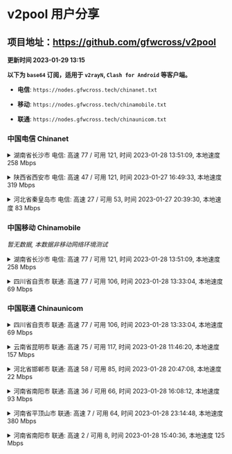 # v2pool 用户分享
## 项目地址：<https://github.com/gfwcross/v2pool>
**更新时间 2023-01-29 13:15**


**以下为 `base64` 订阅，适用于 `v2rayN`, `Clash for Android` 等客户端。**

- **电信**: `https://nodes.gfwcross.tech/chinanet.txt`

- **移动**: `https://nodes.gfwcross.tech/chinamobile.txt`

- **联通**: `https://nodes.gfwcross.tech/chinaunicom.txt`


### 中国电信 Chinanet
<details><summary>湖南省长沙市 电信: 高速 77 / 可用 121, 时间 2023-01-28 13:51:09, 本地速度 258 Mbps</summary><p>可用节点订阅：https://transfer.sh/Re4Gs6/running.txt<br>高速节点订阅：https://transfer.sh/89LB7J/good.txt<br>低延迟节点订阅：https://transfer.sh/ASydhW/low_delay.txt</p></details>
<p></p><details><summary>陕西省西安市 电信: 高速 47 / 可用 121, 时间 2023-01-27 16:49:33, 本地速度 319 Mbps</summary><p>可用节点订阅：https://transfer.sh/isU5Gk/running.txt<br>高速节点订阅：https://transfer.sh/m3QfIo/good.txt<br>低延迟节点订阅：https://transfer.sh/zYaPdo/low_delay.txt</p></details>
<p></p><details><summary>河北省秦皇岛市 电信: 高速 27 / 可用 53, 时间 2023-01-27 20:39:30, 本地速度 83 Mbps</summary><p>可用节点订阅：https://transfer.sh/PSt5kj/running.txt<br>高速节点订阅：https://transfer.sh/qKQazU/good.txt<br>低延迟节点订阅：https://transfer.sh/ECjf0X/low_delay.txt</p></details>
<p></p>

### 中国移动 Chinamobile
<i>暂无数据, 本数据非移动网络环境测试</i>
<details><summary>湖南省长沙市 电信: 高速 77 / 可用 121, 时间 2023-01-28 13:51:09, 本地速度 258 Mbps</summary><p>可用节点订阅：https://transfer.sh/Re4Gs6/running.txt<br>高速节点订阅：https://transfer.sh/89LB7J/good.txt<br>低延迟节点订阅：https://transfer.sh/ASydhW/low_delay.txt</p></details>
<p></p><details><summary>四川省自贡市 联通: 高速 77 / 可用 106, 时间 2023-01-28 13:33:04, 本地速度 69 Mbps</summary><p>可用节点订阅：https://transfer.sh/BskPff/running.txt<br>高速节点订阅：https://transfer.sh/BHBFNC/good.txt<br>低延迟节点订阅：https://transfer.sh/64GsHG/low_delay.txt</p></details>
<p></p>

### 中国联通 Chinaunicom
<details><summary>四川省自贡市 联通: 高速 77 / 可用 106, 时间 2023-01-28 13:33:04, 本地速度 69 Mbps</summary><p>可用节点订阅：https://transfer.sh/BskPff/running.txt<br>高速节点订阅：https://transfer.sh/BHBFNC/good.txt<br>低延迟节点订阅：https://transfer.sh/64GsHG/low_delay.txt</p></details>
<p></p><details><summary>云南省昆明市 联通: 高速 75 / 可用 117, 时间 2023-01-28 11:46:20, 本地速度 157 Mbps</summary><p>可用节点订阅：https://transfer.sh/uY5GRQ/running.txt<br>高速节点订阅：https://transfer.sh/kIRF2I/good.txt<br>低延迟节点订阅：https://transfer.sh/7y9qdw/low_delay.txt</p></details>
<p></p><details><summary>河北省邯郸市 联通: 高速 58 / 可用 85, 时间 2023-01-28 20:47:08, 本地速度 22 Mbps</summary><p>可用节点订阅：https://transfer.sh/KDGCTx/running.txt<br>高速节点订阅：https://transfer.sh/osqWDC/good.txt<br>低延迟节点订阅：https://transfer.sh/20Tc9C/low_delay.txt</p></details>
<p></p><details><summary>河南省南阳市 联通: 高速 36 / 可用 66, 时间 2023-01-28 16:08:12, 本地速度 93 Mbps</summary><p>可用节点订阅：https://transfer.sh/fPJ8oi/running.txt<br>高速节点订阅：https://transfer.sh/vJ3KuK/good.txt<br>低延迟节点订阅：https://transfer.sh/B05w79/low_delay.txt</p></details>
<p></p><details><summary>河南省平顶山市 联通: 高速 7 / 可用 64, 时间 2023-01-28 23:14:48, 本地速度 380 Mbps</summary><p>可用节点订阅：https://transfer.sh/1XOCgB/running.txt<br>高速节点订阅：https://transfer.sh/h4g5DG/good.txt<br>低延迟节点订阅：https://transfer.sh/unfF8W/low_delay.txt</p></details>
<p></p><details><summary>河南省南阳市 联通: 高速 2 / 可用 8, 时间 2023-01-28 15:40:36, 本地速度 125 Mbps</summary><p>可用节点订阅：https://transfer.sh/ckRb8g/running.txt<br>高速节点订阅：https://transfer.sh/FwD5eg/good.txt<br>低延迟节点订阅：https://transfer.sh/NO2oiD/low_delay.txt</p></details>
<p></p>